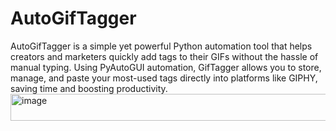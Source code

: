 # AutoGifTagger
AutoGifTagger is a simple yet powerful Python automation tool that helps creators and marketers quickly add tags to their GIFs without the hassle of manual typing. Using PyAutoGUI automation, GifTagger allows you to store, manage, and paste your most-used tags directly into platforms like GIPHY, saving time and boosting productivity.
<img width="518" height="43" alt="image" src="https://github.com/user-attachments/assets/77e7aadb-188a-44d5-a5ba-b9ea5828fff7" />
